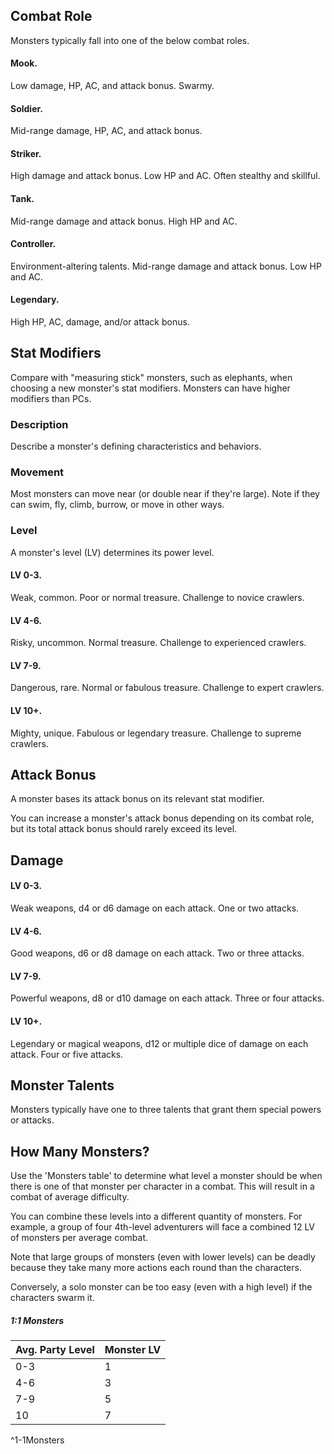 
## Combat Role
Monsters typically fall into one of the below combat roles.
#### **Mook.** 
Low damage, HP, AC, and  attack bonus. Swarmy.
#### **Soldier.**
Mid-range damage, HP,  AC, and attack bonus.
#### **Striker.** 
High damage and attack  bonus. Low HP and AC. Often stealthy and skillful.
#### **Tank.** 
Mid-range damage and  attack bonus. High HP and AC.
#### **Controller.** 
Environment-altering  talents. Mid-range damage and  attack bonus. Low HP and AC.
#### **Legendary.** 
High HP, AC,  damage, and/or attack bonus.

## Stat Modifiers
Compare with "measuring stick" monsters, such as elephants, when choosing a new monster's stat modifiers. Monsters can have higher modifiers than PCs.

### Description
Describe a monster's defining characteristics and behaviors.

### Movement
Most monsters can move near (or double near if they're large).
Note if they can swim, fly, climb, burrow, or move in other ways.

### Level
A monster's level (LV) determines its power level.

#### **LV 0-3.** 
Weak, common. Poor or normal treasure. Challenge to novice crawlers.

#### LV **4-6.**
Risky, uncommon. Normal treasure. Challenge to experienced crawlers.

#### LV **7-9.**
Dangerous, rare. Normal or fabulous treasure. Challenge to expert crawlers.

#### **LV 10+.**
Mighty, unique. Fabulous or legendary treasure. Challenge to supreme crawlers.

## Attack Bonus
A monster bases its attack bonus on its relevant stat modifier.

You can increase a monster's attack bonus depending on its combat role, but its total attack bonus should rarely exceed its level.

## Damage
#### **LV 0-3.** 
Weak weapons, d4 or d6 damage on each attack. One or two attacks.
#### **LV 4-6.** 
Good weapons, d6 or d8 damage on each attack. Two or three attacks.
#### **LV 7-9.**
Powerful weapons, d8 or d10 damage on each attack. Three or four attacks.
#### **LV 10+.**
Legendary or magical weapons, d12 or multiple dice of damage on each attack. Four or five attacks.

## Monster Talents
Monsters typically have one to three talents that grant them special powers or attacks.

## How Many Monsters?
Use the 'Monsters table' to determine what level a monster should be when there is one of that monster per character in a combat. This will result in a combat of average difficulty.

You can combine these levels into a different quantity of monsters. For example, a group of four 4th-level adventurers will face a combined 12 LV of monsters per average combat.

Note that large groups of monsters (even with lower levels) can be deadly because they take many more actions each round than the characters.

Conversely, a solo monster can be too easy (even with a high level) if the characters swarm it.

##### **1:1 Monsters**
| Avg. Party Level | Monster LV |
| ---------------- | ---------- |
| 0-3              | 1          |
| 4-6              | 3          |
| 7-9              | 5          |
| 10               | 7          |
^1-1Monsters
